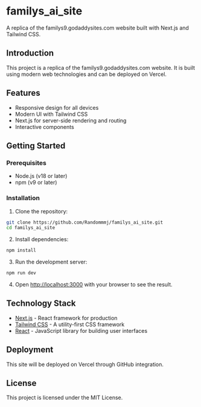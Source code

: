 # familys_ai_site

A replica of the familys9.godaddysites.com website built with Next.js and Tailwind CSS.

## Introduction

This project is a replica of the familys9.godaddysites.com website. It is built using modern web technologies and can be deployed on Vercel.

## Features

- Responsive design for all devices
- Modern UI with Tailwind CSS
- Next.js for server-side rendering and routing
- Interactive components

## Getting Started

### Prerequisites

- Node.js (v18 or later)
- npm (v9 or later)

### Installation

1. Clone the repository:
```bash
git clone https://github.com/Randommmj/familys_ai_site.git
cd familys_ai_site
```

2. Install dependencies:
```bash
npm install
```

3. Run the development server:
```bash
npm run dev
```

4. Open [http://localhost:3000](http://localhost:3000) with your browser to see the result.

## Technology Stack

- [Next.js](https://nextjs.org/) - React framework for production
- [Tailwind CSS](https://tailwindcss.com/) - A utility-first CSS framework
- [React](https://reactjs.org/) - JavaScript library for building user interfaces

## Deployment

This site will be deployed on Vercel through GitHub integration.

## License

This project is licensed under the MIT License.